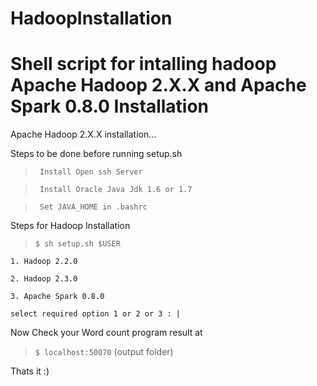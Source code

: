 HadoopInstallation
==================

Shell script for intalling hadoop 
Apache Hadoop 2.X.X and Apache Spark 0.8.0 Installation
==============

Apache Hadoop 2.X.X installation...

Steps to be done before running setup.sh

>``` Install Open ssh Server```

>``` Install Oracle Java Jdk 1.6 or 1.7```

>``` Set JAVA_HOME in .bashrc```

Steps for Hadoop Installation

>```$ sh setup.sh $USER```

```1. Hadoop 2.2.0```

```2. Hadoop 2.3.0```

```3. Apache Spark 0.8.0```

```select required option 1 or 2 or 3 : |```


Now Check your Word count program result at 

>```$ localhost:50070``` (output folder)

Thats it :)
